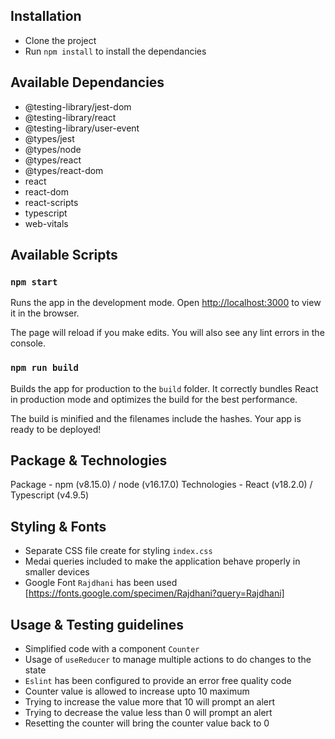 ## Installation

- Clone the project
- Run `npm install` to install the dependancies

## Available Dependancies

- @testing-library/jest-dom
- @testing-library/react
- @testing-library/user-event
- @types/jest
- @types/node
- @types/react
- @types/react-dom
- react
- react-dom
- react-scripts
- typescript
- web-vitals

## Available Scripts

### `npm start`

Runs the app in the development mode.
Open [http://localhost:3000](http://localhost:3000) to view it in the browser.

The page will reload if you make edits.
You will also see any lint errors in the console.

### `npm run build`

Builds the app for production to the `build` folder.
It correctly bundles React in production mode and optimizes the build for the best performance.

The build is minified and the filenames include the hashes.
Your app is ready to be deployed!

## Package & Technologies

Package - npm (v8.15.0) / node (v16.17.0)
Technologies - React (v18.2.0) / Typescript (v4.9.5)

## Styling & Fonts

- Separate CSS file create for styling `index.css`
- Medai queries included to make the application behave properly in smaller devices
- Google Font `Rajdhani` has been used [https://fonts.google.com/specimen/Rajdhani?query=Rajdhani]

## Usage & Testing guidelines

- Simplified code with a component `Counter`
- Usage of `useReducer` to manage multiple actions to do changes to the state
- `Eslint` has been configured to provide an error free quality code
- Counter value is allowed to increase upto 10 maximum
- Trying to increase the value more that 10 will prompt an alert
- Trying to decrease the value less than 0 will prompt an alert
- Resetting the counter will bring the counter value back to 0
